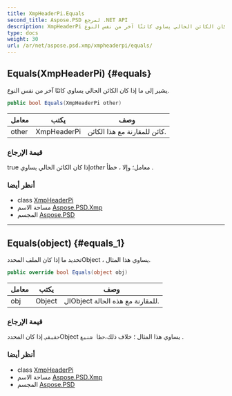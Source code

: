 ```yaml
---
title: XmpHeaderPi.Equals
second_title: Aspose.PSD لمرجع .NET API
description: XmpHeaderPi طريقة. يشير إلى ما إذا كان الكائن الحالي يساوي كائنًا آخر من نفس النوع.
type: docs
weight: 30
url: /ar/net/aspose.psd.xmp/xmpheaderpi/equals/
---
```

## Equals(XmpHeaderPi) {#equals}

يشير إلى ما إذا كان الكائن الحالي يساوي كائنًا آخر من نفس النوع.

```csharp
public bool Equals(XmpHeaderPi other)
```

| معامل | يكتب | وصف |
| --- | --- | --- |
| other | XmpHeaderPi | كائن للمقارنة مع هذا الكائن. |

### قيمة الإرجاع

true إذا كان الكائن الحالي يساوي*other* معامل؛ وإلا ، خطأ .

### أنظر أيضا

* class [XmpHeaderPi](../)
* مساحة الاسم [Aspose.PSD.Xmp](../../xmpheaderpi/)
* المجسم [Aspose.PSD](../../../)

---

## Equals(object) {#equals_1}

تحديد ما إذا كان الملف المحددObject ، يساوي هذا المثال.

```csharp
public override bool Equals(object obj)
```

| معامل | يكتب | وصف |
| --- | --- | --- |
| obj | Object | الObject للمقارنة مع هذه الحالة. |

### قيمة الإرجاع

`حقيقي` إذا كان المحددObject يساوي هذا المثال ؛ خلاف ذلك،`خطأ شنيع` .

### أنظر أيضا

* class [XmpHeaderPi](../)
* مساحة الاسم [Aspose.PSD.Xmp](../../xmpheaderpi/)
* المجسم [Aspose.PSD](../../../)


